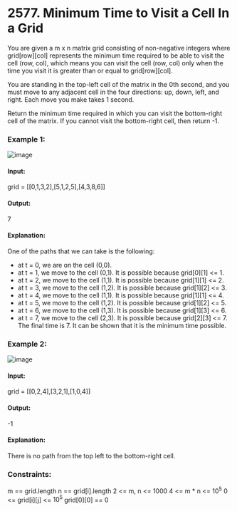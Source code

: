 # 2577. Minimum Time to Visit a Cell In a Grid
You are given a m x n matrix grid consisting of non-negative integers where grid[row][col] represents the minimum time required to be able to visit the cell (row, col), which means you can visit the cell (row, col) only when the time you visit it is greater than or equal to grid[row][col].

You are standing in the top-left cell of the matrix in the 0th second, and you must move to any adjacent cell in the four directions: up, down, left, and right. Each move you make takes 1 second.

Return the minimum time required in which you can visit the bottom-right cell of the matrix. If you cannot visit the bottom-right cell, then return -1.

### Example 1:
![image](https://github.com/user-attachments/assets/2e31a266-53b1-42c5-a1b3-9f4ef1c47d21)
#### Input:
grid = [[0,1,3,2],[5,1,2,5],[4,3,8,6]]
#### Output:
7
#### Explanation:
One of the paths that we can take is the following:
- at t = 0, we are on the cell (0,0).
- at t = 1, we move to the cell (0,1). It is possible because grid[0][1] <= 1.
- at t = 2, we move to the cell (1,1). It is possible because grid[1][1] <= 2.
- at t = 3, we move to the cell (1,2). It is possible because grid[1][2] <= 3.
- at t = 4, we move to the cell (1,1). It is possible because grid[1][1] <= 4.
- at t = 5, we move to the cell (1,2). It is possible because grid[1][2] <= 5.
- at t = 6, we move to the cell (1,3). It is possible because grid[1][3] <= 6.
- at t = 7, we move to the cell (2,3). It is possible because grid[2][3] <= 7.
The final time is 7. It can be shown that it is the minimum time possible.

### Example 2:
![image](https://github.com/user-attachments/assets/2b4518d2-cc9b-47db-9700-b627b5f5d102)
#### Input:
grid = [[0,2,4],[3,2,1],[1,0,4]]
#### Output:
-1
#### Explanation:
There is no path from the top left to the bottom-right cell.

### Constraints:
m == grid.length
n == grid[i].length
2 <= m, n <= 1000
4 <= m * n <= $`10^5`$
0 <= grid[i][j] <= $`10^5`$
grid[0][0] == 0

